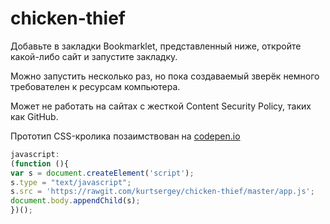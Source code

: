 # chicken-thief

Добавьте в закладки Bookmarklet, представленный ниже, откройте какой-либо сайт и запустите закладку.

Можно запустить несколько раз, но пока создаваемый зверёк немного требователен к ресурсам компьютера.

Может не работать на сайтах с жесткой Content Security Policy, таких как GitHub.

Прототип CSS-кролика позаимствован на [codepen.io](http://codepen.io/katydecorah/pen/uIEFy)


```javascript
javascript: 
(function (){
var s = document.createElement('script'); 
s.type = "text/javascript"; 
s.src = 'https://rawgit.com/kurtsergey/chicken-thief/master/app.js'; 
document.body.appendChild(s);
})();
```
